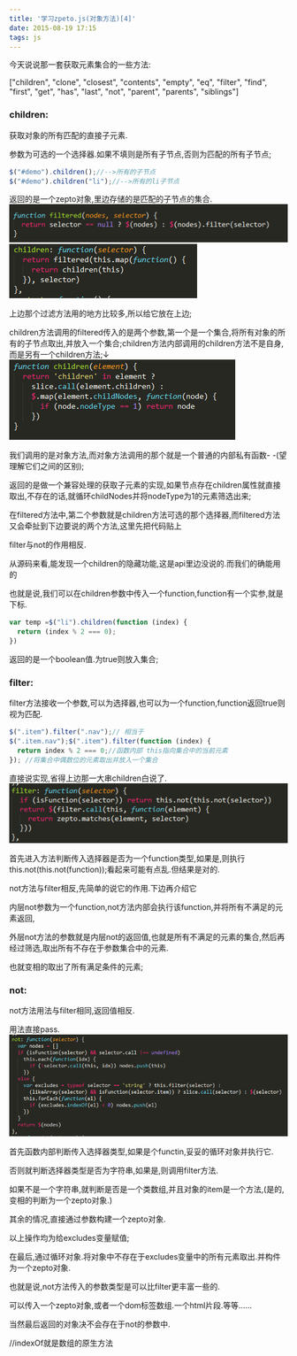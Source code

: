 ```yaml
---
title: '学习zpeto.js(对象方法)[4]'
date: 2015-08-19 17:15
tags: js
---
```


今天说说那一套获取元素集合的一些方法:

["children", "clone", "closest", "contents", "empty", "eq", "filter", "find", "first", "get", "has", "last", "not", "parent", "parents", "siblings"]

### children:

获取对象的所有匹配的直接子元素.

参数为可选的一个选择器.如果不填则是所有子节点,否则为匹配的所有子节点;

```javascript
$("#demo").children();//-->所有的子节点
$("#demo").children("li");//-->所有的li子节点
```

返回的是一个zepto对象,里边存储的是匹配的子节点的集合.
![](/images/learning-zepto-js-object-fourth/screen-shot-1.png)
![](/images/learning-zepto-js-object-fourth/screen-shot-2.png)

上边那个过滤方法用的地方比较多,所以给它放在上边;

children方法调用的filtered传入的是两个参数,第一个是一个集合,将所有对象的所有的子节点取出,并放入一个集合;children方法内部调用的children方法不是自身,而是另有一个children方法;↓
![](/images/learning-zepto-js-object-fourth/screen-shot-3.png)

我们调用的是对象方法,而对象方法调用的那个就是一个普通的内部私有函数- -(望理解它们之间的区别);

返回的是做一个兼容处理的获取子元素的实现,如果节点存在children属性就直接取出,不存在的话,就循环childNodes并将nodeType为1的元素筛选出来;

在filtered方法中,第二个参数就是children方法可选的那个选择器,而filtered方法又会牵扯到下边要说的两个方法,这里先把代码贴上

filter与not的作用相反.

从源码来看,能发现一个children的隐藏功能,这是api里边没说的.而我们的确能用的

也就是说,我们可以在children参数中传入一个function,function有一个实参,就是下标.

```javascript
var temp =$("li").children(function (index) {
  return (index % 2 === 0);
})
```

返回的是一个boolean值.为true则放入集合;

### filter:

filter方法接收一个参数,可以为选择器,也可以为一个function,function返回true则视为匹配.

```javascript
$(".item").filter(".nav");// 相当于
$(".item.nav");$(".item").filter(function (index) {
  return index % 2 === 0;//函数内部 this指向集合中的当前元素
}); //将集合中偶数位的元素取出并放入一个集合
```

直接说实现,省得上边那一大串children白说了.
![](/images/learning-zepto-js-object-fourth/screen-shot-4.png)

首先进入方法判断传入选择器是否为一个function类型,如果是,则执行this.not(this.not(function));看起来可能有点乱.但结果是对的.

not方法与filter相反,先简单的说它的作用.下边再介绍它

内层not参数为一个function,not方法内部会执行该function,并将所有不满足的元素返回,

外层not方法的参数就是内层not的返回值,也就是所有不满足的元素的集合,然后再经过筛选,取出所有不存在于参数集合中的元素.

也就变相的取出了所有满足条件的元素;

### not:

not方法用法与filter相同,返回值相反.

用法直接pass.
![](/images/learning-zepto-js-object-fourth/screen-shot-5.png)

首先函数内部判断传入选择器类型,如果是个functin,妥妥的循环对象并执行它.

否则就判断选择器类型是否为字符串,如果是,则调用filter方法.

如果不是一个字符串,就判断是否是一个类数组,并且对象的item是一个方法,(是的,变相的判断为一个zepto对象.)

其余的情况,直接通过参数构建一个zepto对象.

以上操作均为给excludes变量赋值;

在最后,通过循环对象.将对象中不存在于excludes变量中的所有元素取出.并构件为一个zepto对象.

也就是说,not方法传入的参数类型是可以比filter更丰富一些的.

可以传入一个zepto对象,或者一个dom标签数组.一个html片段.等等......

当然最后返回的对象决不会存在于not的参数中.

//indexOf就是数组的原生方法
